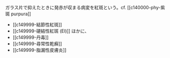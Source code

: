 ガラス片で抑えたときに発赤が収まる病変を紅斑という。cf. [[c140000-phy-紫斑 purpura]]


- [[c149999-結節性紅斑]]
- [[c149999-硬結性紅斑 (EI)]]
ほかに、
- [[c149999-丹毒]]
- [[c149999-尋常性乾癬]]
- [[c149999-脂漏性皮膚炎]]
